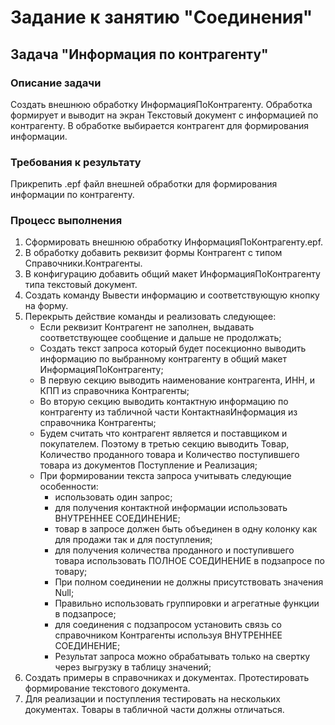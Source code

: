 # Задание к занятию "Соединения"

## Задача "Информация по контрагенту"

### Описание задачи

Создать внешнюю обработку ИнформацияПоКонтрагенту. Обработка формирует и выводит на экран Текстовый документ с информацией по контрагенту. В обработке выбирается контрагент для формирования информации.

### Требования к результату

Прикрепить .epf файл внешней обработки для формирования информации по контрагенту.

### Процесс выполнения

1. Сформировать внешнюю обработку ИнформацияПоКонтрагенту.epf.
2. В обработку добавить реквизит формы Контрагент с типом Справочники.Контрагенты.
3. В конфигурацию добавить общий макет ИнформацияПоКонтрагенту типа текстовый документ.
4. Создать команду Вывести информацию и соответствующую кнопку на форму.
5. Перекрыть действие команды и реализовать следующее:
   * Если реквизит Контрагент не заполнен, выдавать соответствующее сообщение и дальше не продолжать;
   * Создать текст запроса который будет посекционно выводить информацию по выбранному контрагенту в общий макет ИнформацияПоКонтрагенту;
   * В первую секцию выводить наименование контрагента, ИНН, и КПП из справочника Контрагенты;
   * Во вторую секцию выводить контактную информацию по контрагенту из табличной части КонтактнаяИнформация из справочника Контрагенты;
   * Будем считать что контрагент является и поставщиком и покупателем. Поэтому в третью секцию выводить Товар, Количество проданного товара и Количество поступившего 
     товара из документов Поступление и Реализация;
   * При формировании текста запроса учитывать следующие особенности:
     - использовать один запрос;
     - для получения контактной информации использовать ВНУТРЕННЕЕ СОЕДИНЕНИЕ;
     - товар в запросе должен быть объединен в одну колонку как для продажи так и для поступления;
     - для получения количества проданного и поступившего товара использовать ПОЛНОЕ СОЕДИНЕНИЕ в подзапросе по товару;
     - При полном соединении не должны присутствовать значения Null;
     - Правильно использовать группировки и агрегатные функции в подзапросе;
     - для соединения с подзапросом установить связь со справочником Контрагенты используя ВНУТРЕННЕЕ СОЕДИНЕНИЕ;
     - Результат запроса можно обрабатывать только на свертку через выгрузку в таблицу значений;
6. Создать примеры в справочниках и документах. Протестировать формирование текстового документа. 
7. Для реализации и поступления тестировать на нескольких документах. Товары в табличной части должны отличаться.
